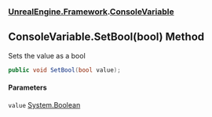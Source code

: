 ### [UnrealEngine.Framework](./UnrealEngine-Framework.md 'UnrealEngine.Framework').[ConsoleVariable](./ConsoleVariable.md 'UnrealEngine.Framework.ConsoleVariable')
## ConsoleVariable.SetBool(bool) Method
Sets the value as a bool  
```csharp
public void SetBool(bool value);
```
#### Parameters
<a name='UnrealEngine-Framework-ConsoleVariable-SetBool(bool)-value'></a>
`value` [System.Boolean](https://docs.microsoft.com/en-us/dotnet/api/System.Boolean 'System.Boolean')  
  
